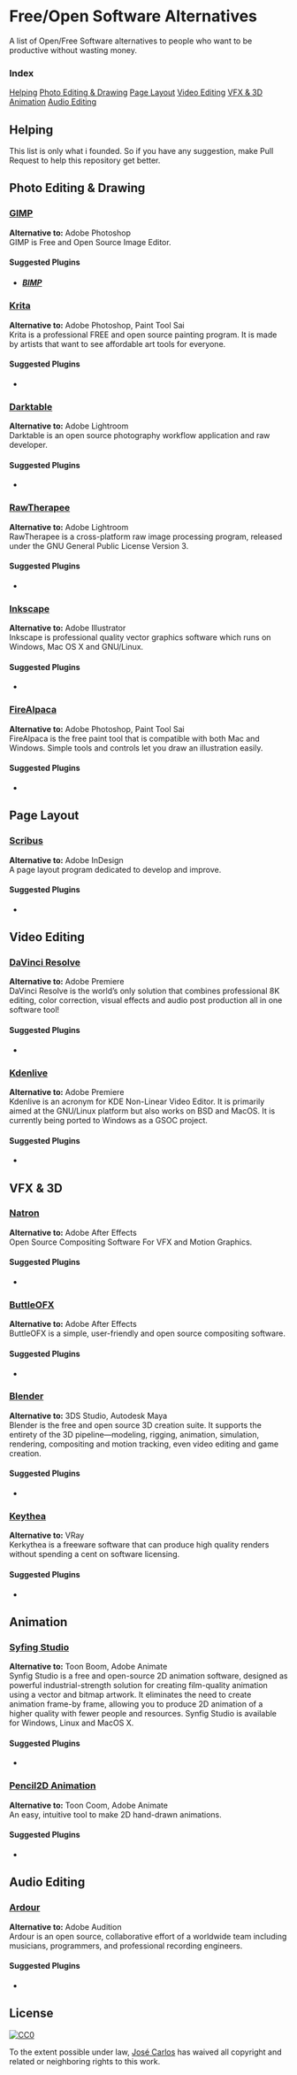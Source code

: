 # Free/Open Software Alternatives
A list of Open/Free Software alternatives to people who want to be productive without wasting money.

### Index
[Helping](#helping)
[Photo Editing & Drawing](#photo-editing--drawing)
[Page Layout](#page-layout)
[Video Editing](#video-editing)
[VFX & 3D](#vfx--3d)
[Animation](#animation)
[Audio Editing](#audio-editing)

## Helping
This list is only what i founded. So if you have any suggestion, make Pull Request to help this repository get better.

## Photo Editing & Drawing
### [GIMP](https://www.gimp.org/)
**Alternative to:** Adobe Photoshop  
GIMP is Free and Open Source Image Editor.

#### **Suggested Plugins**
* ##### [BIMP](https://alessandrofrancesconi.it/projects/bimp/)

### [Krita](https://krita.org/en/)
**Alternative to:** Adobe Photoshop, Paint Tool Sai  
Krita is a professional FREE and open source painting program. It is made by artists that want to see affordable art tools for everyone.
#### **Suggested Plugins**
- 

### [Darktable](https://www.darktable.org/)
**Alternative to:** Adobe Lightroom  
Darktable is an open source photography workflow application and raw developer.

#### **Suggested Plugins**
- 

### [RawTherapee](https://rawtherapee.com/)
**Alternative to:** Adobe Lightroom  
RawTherapee is a cross-platform raw image processing program, released under the GNU General Public License Version 3. 

#### **Suggested Plugins**
- 

### [Inkscape](https://inkscape.org/)
**Alternative to:** Adobe Illustrator  
Inkscape is professional quality vector graphics software which runs on Windows, Mac OS X and GNU/Linux.
#### **Suggested Plugins**
- 

### [FireAlpaca](https://firealpaca.com/)
**Alternative to:** Adobe Photoshop, Paint Tool Sai  
FireAlpaca is the free paint tool that is compatible with both Mac and Windows.
Simple tools and controls let you draw an illustration easily.
#### **Suggested Plugins**
- 

## Page Layout
### [Scribus](https://www.scribus.net/)
**Alternative to:** Adobe InDesign  
A page layout program dedicated to develop and improve.
#### **Suggested Plugins**
-

## Video Editing 
### [DaVinci Resolve](https://www.blackmagicdesign.com/products/davinciresolve/)
**Alternative to:** Adobe Premiere  
DaVinci Resolve is the world’s only solution that combines professional 8K editing, color correction, visual effects and audio post production all in one software tool! 
#### **Suggested Plugins**
-

### [Kdenlive](https://kdenlive.org/en/)
**Alternative to:** Adobe Premiere  
Kdenlive is an acronym for KDE Non-Linear Video Editor. It is primarily aimed at the GNU/Linux platform but also works on BSD and MacOS. It is currently being ported to Windows as a GSOC project.
#### **Suggested Plugins**
-

## VFX & 3D 
### [Natron](https://natrongithub.github.io/)
**Alternative to:** Adobe After Effects  
Open Source Compositing Software For VFX and Motion Graphics. 
#### **Suggested Plugins**
-

### [ButtleOFX](https://buttleofx.wordpress.com/)
**Alternative to:** Adobe After Effects  
ButtleOFX is a simple, user-friendly and open source compositing software. 
#### **Suggested Plugins**
-

### [Blender](https://natrongithub.github.io/)
**Alternative to:** 3DS Studio, Autodesk Maya  
Blender is the free and open source 3D creation suite. It supports the entirety of the 3D pipeline—modeling, rigging, animation, simulation, rendering, compositing and motion tracking, even video editing and game creation.
#### **Suggested Plugins**
-

### [Keythea](http://www.kerkythea.net/cms/)
**Alternative to:** VRay  
Kerkythea is a freeware software that can produce high quality renders without spending a cent on software licensing.
#### **Suggested Plugins**
-

## Animation 
### [Syfing Studio](https://www.synfig.org/)
**Alternative to:** Toon Boom, Adobe Animate  
Synfig Studio is a free and open-source 2D animation software, designed as powerful industrial-strength solution for creating film-quality animation using a vector and bitmap artwork. It eliminates the need to create animation frame-by frame, allowing you to produce 2D animation of a higher quality with fewer people and resources. Synfig Studio is available for Windows, Linux and MacOS X.
#### **Suggested Plugins**
-

### [Pencil2D Animation](https://www.synfig.org/)
**Alternative to:** Toon Coom, Adobe Animate  
An easy, intuitive tool to make 2D hand-drawn animations.
#### **Suggested Plugins**
-

## Audio Editing 
### [Ardour](https://ardour.org/)
**Alternative to:** Adobe Audition  
Ardour is an open source, collaborative effort of a worldwide team including musicians, programmers, and professional recording engineers. 
#### **Suggested Plugins**
-

## License

[![CC0](http://mirrors.creativecommons.org/presskit/buttons/88x31/svg/cc-zero.svg)](https://creativecommons.org/publicdomain/zero/1.0/)

To the extent possible under law, [José Carlos](https://github.com/JKFher) has waived all copyright and related or neighboring rights to this work.
 
